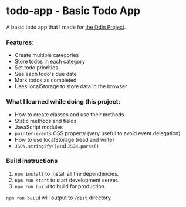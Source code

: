 # todo-app - Basic Todo App
A basic todo app that I made for [the Odin Project](https://www.theodinproject.com/lessons/node-path-javascript-todo-list).

### Features:
- Create multiple categories
- Store todos in each category
- Set todo priorities
- See each todo's due date
- Mark todos as completed
- Uses localStorage to store data in the browser

### What I learned while doing this project:

- How to create classes and use their methods
- Static methods and fields
- JavaScript modules
- `pointer-events` CSS property (very useful to avoid event delegation)
- How to use localStorage (read and write)
- `JSON.stringify()`and `JSON.parse()`

### Build instructions

1. `npm install` to install all the dependencies.
2. `npm run start` to start development server.
3. `npm run build` to build for production.

`npm run build` will output to `/dist` directory.
